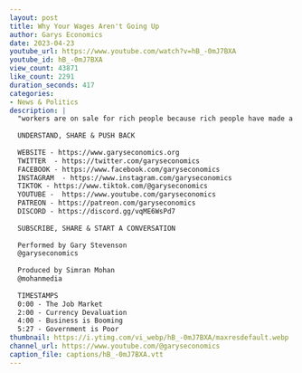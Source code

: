 ```yaml
---
layout: post
title: Why Your Wages Aren't Going Up
author: Garys Economics
date: 2023-04-23
youtube_url: https://www.youtube.com/watch?v=hB_-0mJ7BXA
youtube_id: hB_-0mJ7BXA
view_count: 43871
like_count: 2291
duration_seconds: 417
categories:
- News & Politics
description: |
  "workers are on sale for rich people because rich people have made a ton of money, the price of everything has gone up and wages have not kept up so wages are cheap, workers are cheap & rich people are laughing"
  
  UNDERSTAND, SHARE & PUSH BACK
  
  WEBSITE - https://www.garyseconomics.org
  TWITTER  - https://twitter.com/garyseconomics
  FACEBOOK - https://www.facebook.com/garyseconomics
  INSTAGRAM  - https://www.instagram.com/garyseconomics
  TIKTOK - https://www.tiktok.com/@garyseconomics
  YOUTUBE -  https://www.youtube.com/garyseconomics
  PATREON - https://patreon.com/garyseconomics
  DISCORD - https://discord.gg/vqME6WsPd7
  
  SUBSCRIBE, SHARE & START A CONVERSATION
  
  Performed by Gary Stevenson
  @garyseconomics
  
  Produced by Simran Mohan
  @mohanmedia
  
  TIMESTAMPS
  0:00 - The Job Market
  2:00 - Currency Devaluation
  4:00 - Business is Booming
  5:27 - Government is Poor
thumbnail: https://i.ytimg.com/vi_webp/hB_-0mJ7BXA/maxresdefault.webp
channel_url: https://www.youtube.com/@garyseconomics
caption_file: captions/hB_-0mJ7BXA.vtt
---
```

